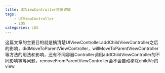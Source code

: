 ```yaml
---
title: UIViewController容器详解
tags: 
	- UIViewController
	- iOS
categories: iOS
---
```


这篇文章的主要目的就是搞清楚UIViewController.addChildViewController之后的影响，didMoveToParentViewController，willMoveToParentViewController等方法的用法和影响，还有不同容器Controller调用addChildViewController的不同影响等等问题，removeFromParentViewController会不会自动移除childVc的view